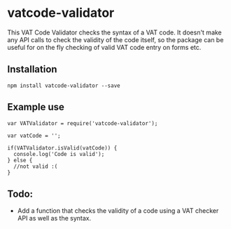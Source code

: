 # vatcode-validator
This VAT Code Validator checks the syntax of a VAT code. It doesn't make any API calls to
check the validity of the code itself, so the package can be useful for on the fly checking
of valid VAT code entry on forms etc.

## Installation
`npm install vatcode-validator --save`

## Example use
```
var VATValidator = require('vatcode-validator');

var vatCode = '';

if(VATValidator.isValid(vatCode)) {
  console.log('Code is valid');
} else {
  //not valid :(
}
```

## Todo:
- Add a function that checks the validity of a code using a VAT checker API as well as the syntax.
